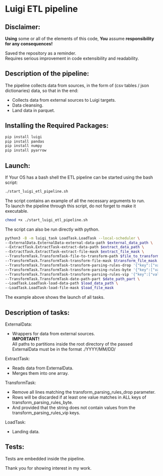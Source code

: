 # Luigi ETL pipeline

## Disclaimer:
**Using** some or all of the elements of this code, **You** assume **responsibility for any consequences!**

Saved the repository as a reminder.<br/>
Requires serious improvement in code extensibility and readability.

## Description of the pipeline:
The pipeline collects data from sources, in the form of (csv tables / json dictionaries) data, so that in the end:
* Collects data from external sources to Luigi targets.
* Data cleansing.
* Land data in parquet.

## Installing the Required Packages:
```bash
pip install luigi
pip install pandas
pip install numpy
pip install pyarrow
```
## Launch:
If Your OS has a bash shell the ETL pipeline can be started using the bash script:
```bash
./start_luigi_etl_pipeline.sh
```
The script contains an example of all the necessary arguments to run.<br/>
To launch the pipeline through this script, do not forget to make it executable.
```bash
chmod +x ./start_luigi_etl_pipeline.sh
```
The script can also be run directly with python.
```bash
python3 -B -m luigi_task LoadTask.LoadTask --local-scheduler \
--ExternalData.ExternalData-external-data-path $external_data_path \
--ExtractTask.ExtractTask-extract-data-path $extract_data_path \
--ExtractTask.ExtractTask-extract-file-mask $extract_file_mask \
--TransformTask.TransformTask-file-to-transform-path $file_to_transform_path \
--TransformTask.TransformTask-transform-file-mask $transform_file_mask \
--TransformTask.TransformTask-transform-parsing-rules-drop '{"key":["value", "value"]}' \
--TransformTask.TransformTask-transform-parsing-rules-byte '{"key":["value", "value"], "key":["value", "value"]}' \
--TransformTask.TransformTask-transform-parsing-rules-vip '{"key":["value", "value"]}' \
--TransformTask.TransformTask-date-path-part $date_path_part \
--LoadTask.LoadTask-load-data-path $load_data_path \
--LoadTask.LoadTask-load-file-mask $load_file_mask
```
The example above shows the launch of all tasks.
## Description of tasks:
ExternalData:
* Wrappers for data from external sources.<br/>
**IMPORTANT!**<br/>
All paths to partitions inside the root directory of the passed ExternalData must be in the format ./YYYY/MM/DD/<br/>

ExtractTask:
* Reads data from ExternalData.
* Merges them into one array.

TransformTask:
* Remove all lines matching the transform_parsing_rules_drop parameter.
* Rows will be discarded if at least one value matches in ALL keys of transform_parsing_rules_byte.
* And provided that the string does not contain values from the transform_parsing_rules_vip keys.

LoadTask:
* Landing data.

## Tests:
Tests are embedded inside the pipeline.

Thank you for showing interest in my work.
